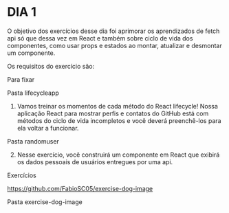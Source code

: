 # DIA 1

O objetivo dos exercícios desse dia foi aprimorar os aprendizados de fetch api só que dessa vez em React e também sobre ciclo de vida dos componentes, como usar props e estados ao montar, atualizar e desmontar um componente.

Os requisitos do exercício são:

Para fixar

Pasta lifecycleapp

1. Vamos treinar os momentos de cada método do React lifecycle! Nossa aplicação React para mostrar perfis e contatos do GitHub está com métodos do ciclo de vida incompletos e você deverá preenchê-los para ela voltar a funcionar.

Pasta randomuser

2. Nesse exercício, você construirá um componente em React que exibirá os dados pessoais de usuários entregues por uma api.

Exercícios

https://github.com/FabioSC05/exercise-dog-image

Pasta exercise-dog-image
